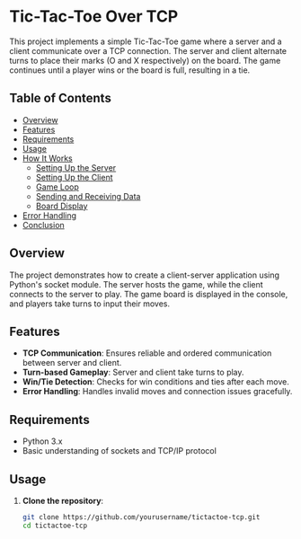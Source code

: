 # Tic-Tac-Toe Over TCP

This project implements a simple Tic-Tac-Toe game where a server and a client communicate over a TCP connection. The server and client alternate turns to place their marks (O and X respectively) on the board. The game continues until a player wins or the board is full, resulting in a tie.

## Table of Contents
- [Overview](#overview)
- [Features](#features)
- [Requirements](#requirements)
- [Usage](#usage)
- [How It Works](#how-it-works)
  - [Setting Up the Server](#setting-up-the-server)
  - [Setting Up the Client](#setting-up-the-client)
  - [Game Loop](#game-loop)
  - [Sending and Receiving Data](#sending-and-receiving-data)
  - [Board Display](#board-display)
- [Error Handling](#error-handling)
- [Conclusion](#conclusion)

## Overview

The project demonstrates how to create a client-server application using Python's socket module. The server hosts the game, while the client connects to the server to play. The game board is displayed in the console, and players take turns to input their moves.

## Features

- **TCP Communication**: Ensures reliable and ordered communication between server and client.
- **Turn-based Gameplay**: Server and client take turns to play.
- **Win/Tie Detection**: Checks for win conditions and ties after each move.
- **Error Handling**: Handles invalid moves and connection issues gracefully.

## Requirements

- Python 3.x
- Basic understanding of sockets and TCP/IP protocol

## Usage

1. **Clone the repository**:
   ```bash
   git clone https://github.com/yourusername/tictactoe-tcp.git
   cd tictactoe-tcp
